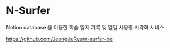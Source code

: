 # N-Surfer


Notion database 을 이용한 학습 일지 기록 및 일일 사용량 시각화 서비스

https://github.com/JeongJuRyu/n-surfer-be
